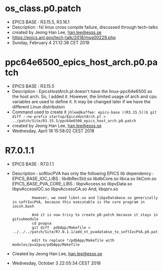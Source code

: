 # os_class.p0.patch

* EPICS BASE : R3.15.5, R3.16.1
* Description : fsl linux cross compile failure, discussed through tech-talks
* created by Jeong Han Lee, han.lee@esss.se
* https://epics.anl.gov/tech-talk/2018/msg00229.php
* Sunday, February  4 21:12:38 CET 2018

# ppc64e6500_epics_host_arch.p0.patch

* EPICS BASE  : R3.15.5
* Description : EpicsHostArch.pl doesn't have the linux-ppc64e6500 as the host arch.
                So, I added it. However, the limited usage of arch and cpu variables
				are used to define it. It may be changed later if we have the different
				Linux distribution
* Command used to create it
```jhlee@kaffee: epics-base ((R3.15.5))$ git diff --no-prefix startup/EpicsHostArch.pl > ../patch/Site/R3.15.5/ppc64e6500_epics_host_arch.p0.patch```
* created by Jeong Han Lee, han.lee@esss.se
* Wednesday, April 18 15:58:02 CEST 2018


# R7.0.1.1

* EPICS BASE : R7.0.1.1
* Description : softIocPVA has only the following EPICS lib dependency :
               EPICS_BASE_IOC_LIBS  : libdbRecStd.so libdbCore.so libca.so libCom.so
			   EPICS_BASE_PVA_CORE_LIBS : libpvAccess.so libpvData.so libpvAccessIOC.so libpvAccessCA.so
	           And, libqsrv.so
			   
			   However, we need libnt.so and libpvDatabase.so generically in softIocPVA, because this executable is the core program in iocsh.bash
			   
			   And it is now tricy to create p0.patch because it stays in gitsubmodule
			   cd pvapva
			   git diff  pdbApp/Makefile > ../../../patch/Site/R7.0.1.1/add_nt_pvadatabse_to_softIocPVA.p0.patch
			   
			   edit to replace */pdbApp/Makefile with modules/pva2pva/pdbApp/Makefile
			   
* Created by Jeong Han Lee, han.lee@esss.se
* Wednesday, October  3 22:05:34 CEST 2018
			    
